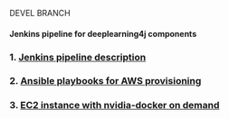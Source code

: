 DEVEL BRANCH
#### Jenkins pipeline for deeplearning4j components

### 1. [Jenkins pipeline description](docs/pipeline.md)

### 2. [Ansible playbooks for AWS provisioning](docs/ansible_aws.md)

### 3. [EC2 instance with nvidia-docker on demand](docs/nvidia-amd64.md) 
